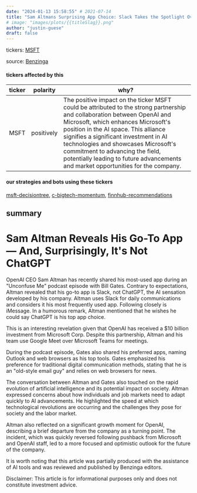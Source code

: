 ```yaml
---
date: "2024-01-13 15:58:55" # 2021-07-14
title: "Sam Altmans Surprising App Choice: Slack Takes the Spotlight Over ChatGPT"
# image: "images/plots/{{titleSlag}}.png"
author: "justin-guese"
draft: false
---
```

tickers: <a href='https://finance.yahoo.com/quote/MSFT' target='_blank'>MSFT</a> 

source: <a href='https://www.benzinga.com/news/24/01/36623077/sam-altman-reveals-his-go-to-app-and-surprisingly-its-not-chatgpt' target='_blank'>Benzinga</a>

#### tickers affected by this

| ticker | polarity | why? |
|------------|------------|------------|
| MSFT | positively | The positive impact on the ticker MSFT could be attributed to the strong partnership and collaboration between OpenAI and Microsoft, which enhances Microsoft's position in the AI space. This alliance signifies a significant investment in AI technologies and showcases Microsoft's commitment to advancing the field, potentially leading to future advancements and market opportunities for the company. |



#### our strategies and bots using these tickers

[msft-decisiontree](/strategies/msft-decisiontree), [c-bigtech-momentum](/strategies/c-bigtech-momentum), [finnhub-recommendations](/strategies/finnhub-recommendations)

## summary

# Sam Altman Reveals His Go-To App — And, Surprisingly, It's Not ChatGPT

OpenAI CEO Sam Altman has recently shared his most-used app during an "Unconfuse Me" podcast episode with Bill Gates. Contrary to expectations, Altman revealed that his go-to app is Slack, not ChatGPT, the AI sensation developed by his company. Altman uses Slack for daily communications and considers it his most frequently used app. Following closely is iMessage. In a humorous remark, Altman mentioned that he wishes he could say ChatGPT is his top app choice. 

This is an interesting revelation given that OpenAI has received a $10 billion investment from Microsoft Corp. Despite this partnership, Altman and his team use Google Meet over Microsoft Teams for meetings. 

During the podcast episode, Gates also shared his preferred apps, naming Outlook and web browsers as his top tools. Gates emphasized his preference for traditional digital communication methods, stating that he is an "old-style email guy" and relies on web browsers for news. 

The conversation between Altman and Gates also touched on the rapid evolution of artificial intelligence and its potential impact on society. Altman expressed concerns about how individuals and job markets need to adapt quickly to AI advancements. He highlighted the speed at which technological revolutions are occurring and the challenges they pose for society and the labor market.

Altman also reflected on a significant growth moment for OpenAI, describing a brief departure from the company as a turning point. The incident, which was quickly reversed following pushback from Microsoft and OpenAI staff, led to a more focused and optimistic outlook for the future of the company.

It is worth noting that this article was partially produced with the assistance of AI tools and was reviewed and published by Benzinga editors.

Disclaimer: This article is for informational purposes only and does not constitute investment advice.